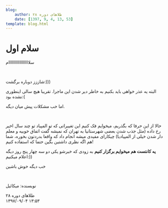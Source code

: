 ```yaml
---
blog:
    author: طلاهای دوره ۲۸
    date: [1397, 9, 4, 13, 53]
template: blog.html
---
```

# سلام اول

<div class="cnt">
<p>سلااااااااااااااااام</p>
<p><br/></p>
<p>شاززز دوباره برگشت:)))</p>
<p>البته یه عذر خواهی باید بکنیم به خاطر دیر شدن این ماجرا. تقریبا هیچ سالی اینطوری نشده بود:(</p>
<p>اما خب مشکلات پیش میان دیگه.</p>
<p><br/></p>
<p>حالا از این حرفا که بگذریم، میخوایم فک کنیم این تغییراتی که تو المپیاد تو چند سال اخیر رخ داده (مثل جذب شدن بعضی شهرستانیا به تهران که نمیشه گفت اتفاق خوبیه و معلم دار شدن خیلی از المپیادیا) چیکارای مفیدی میشه انجام داد که واقعا بدردتون بخوره، شما هم اگه نظری داشتین بگین حتما که استفاده کنیم!</p>
<p><b>یه کانتست هم میخوایم برگزار کنیم</b> به زودی که خبرشو یکی دو سه چهار پنج روز دیگه اعلام میکنیم:))</p>
<p>خب دیگه خوش باشین</p>
<p><br/></p>
<p>نویسنده: میکائیل</p>
</div>

<div class="blog-info">
    <div class="blog-author">طلاهای دوره ۲۸</div>
    <div class="blog-date">۱۳۹۷/۰۹/۰۴ ۱۳:۵۳</div>
</div>

